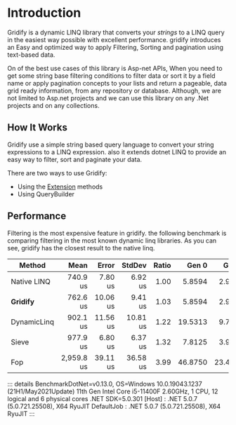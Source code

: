 # Introduction

Gridify is a dynamic LINQ library that converts your *strings* to a LINQ query in the easiest way possible with excellent performance.
gridify introduces an Easy and optimized way to apply Filtering, Sorting and pagination using text-based data.

On of the best use cases of this library is Asp-net APIs, When you need to get some string base filtering conditions to filter data or sort it by a field name or apply pagination concepts to your lists and return a pageable, data grid ready information, from any repository or database. Although, we are not limited to Asp.net projects and we can use this library on any .Net projects and on any collections.

## How It Works

Gridify use a simple string based query language to convert your string expressions to a LINQ expression.
also it extends dotnet LINQ to provide an easy way to filter, sort and paginate your data.

There are two ways to use Gridify:

- Using the [Extension](/guide/extensions.html) methods
- Using QueryBuilder

## Performance

Filtering is the most expensive feature in gridify. the following benchmark is comparing filtering in the most known dynamic linq libraries. As you can see, gridify has the closest result to the native linq.


|      Method |       Mean |    Error |   StdDev | Ratio |   Gen 0 |   Gen 1 | Allocated |
|------------ |-----------:|---------:|---------:|------:|--------:|--------:|----------:|
| Native LINQ |   740.9 us |  7.80 us |  6.92 us |  1.00 |  5.8594 |  2.9297 |     37 KB |
| **Gridify** |   762.6 us | 10.06 us |  9.41 us |  1.03 |  5.8594 |  2.9297 |     39 KB |
| DynamicLinq |   902.1 us | 11.56 us | 10.81 us |  1.22 | 19.5313 |  9.7656 |    122 KB |
|       Sieve |   977.9 us |  6.80 us |  6.37 us |  1.32 |  7.8125 |  3.9063 |     54 KB |
|         Fop | 2,959.8 us | 39.11 us | 36.58 us |  3.99 | 46.8750 | 23.4375 |    306 KB |

::: details
BenchmarkDotNet=v0.13.0, OS=Windows 10.0.19043.1237 (21H1/May2021Update)
11th Gen Intel Core i5-11400F 2.60GHz, 1 CPU, 12 logical and 6 physical cores
.NET SDK=5.0.301
[Host]     : .NET 5.0.7 (5.0.721.25508), X64 RyuJIT
DefaultJob : .NET 5.0.7 (5.0.721.25508), X64 RyuJIT
:::
